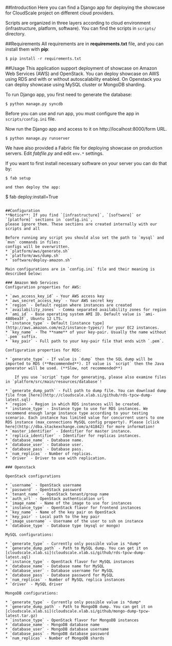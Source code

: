 ##Introduction
Here you can find a Django app for deploying the showcase for CloudScale project on different cloud providers.

Scripts are organized in three layers according to cloud environment (infrastructure, platform, software). You can find the scripts in ```scripts/``` directory. 

##Requirements
All requirements are in **requirements.txt** file, and you can install them with **pip**:

```
$ pip install -r requirements.txt
``` 

##Usage
This application support deployment of showcase on Amazon Web Services (AWS) and OpenStack. You can deploy showcase on AWS using RDS and  with or without autoscalability enabled. On Openstack you can deploy showcase using MySQL cluster or MongoDB sharding.

To run Django app, you first need to generate the database:

```
$ python manage.py syncdb
```

Before you can use and run app, you must configure the app in ```scripts/config.ini``` file. 

Now run the Django app and access to it on http://localhost:8000/form URL.

```
$ python manage.py runserver
```

We have also provided a Fabric file for deploying showcase on production servers. Edit *fabfile.py* and edit ```env.*``` settings.

If you want to first install necessary software on your server you can do that by:

```
$ fab setup

and then deploy the app:

```
$ fab deploy:install=True
```

##Configuration
**Notice**: If you find `[infrastructure]`, `[software]` or `[platform]` sections in `config.ini`,
please ignore them. These sections are created internally with our scripts and all          

Before running any script you should also set the path to `mysql` and `mvn` commands in files:
configs will be overwritten.
* `platform/aws/generate.sh`
* `platform/aws/dump.sh`
* `software/deploy-amazon.sh`

Main configurations are in `config.ini` file and their meaning is described below:

### Amazon Web Services
Configuration properties for AWS:

* `aws_access_key_id` - Your AWS access key
* `aws_secret_access_key` - Your AWS secret key
* `region` - Default region where instances are created
* `availability_zones` - Comma separated availability zones for region
* `ami_id` - Base operating system AMI ID. Default value is `ami-480bea3f`, Ubuntu 12 LTS.
* `instance_type` - Default [instance type](http://aws.amazon.com/ec2/instance-types/) for your EC2 instances.
* `key_name` - The **name** of your key-pair. Usually the name without `.pem` suffix.
* `key_pair` - Full path to your key-pair file that ends with `.pem`.

Configuration properties for RDS:

* `generate_type` - If value is `dump` then the SQL dump will be imported to RDS (**Recommended**). If value is `script` then the Java generator will be used. (**Slow, not recommended**)

    If you use `script` type for generating, please also examine files in `platform/src/main/resources/database`!

* `generate_dump_path` - Full path to dump file. You can download dump file from [here](http://cloudscale.xlab.si/github/rds-tpcw-dump-latest.sql)
* `region` - Region in which RDS instances will be created.
* `instance_type` - Instance type to use for RDS instances. We recommend enough large instance type according to your testing scenario. Each instance has limited value for concurrent users to one RDS instance (max_connections MySQL config property). Please [click here](http://dba.stackexchange.com/a/41842) for more information! 
* `master_identifier` - Identifier for master instance.
* `replica_identifier` - Identifier for replicas instances.
* `database_name` - Database name.
* `database_user` - Database user.
* `database_pass` - Database pass.
* `num_replicas` - Number of replicas.
* `driver` - Driver to use with replication.

### Openstack

OpenStack configurations

* `username` - OpenStack username
* `password` - OpenStack password
* `tenant_name` - OpenStack tenant/group name
* `auth_url` - OpenStack authentication url
* `image_name` - Name of the image to use for instances
* `instance_type` - OpenStack flavor for frontend instances
* `key_name` - Name of the key pair on OpenStack
* `key_pair` - Local path to the key pair 
* `image_username` - Username of the user to ssh on instance
* `database_type` - Database type (mysql or mongo)

MySQL configurations:

* `generate_type` - Currently only possible value is *dump*
* `generate_dump_path` - Path to MySQL dump. You can get it on [cloudscale.xlab.si](cloudscale.xlab.si/github/rds-tpcw-dump-latest.sql)
* `instance_type` - OpenStack flavor for MySQL instances
* `database_name` - Database name for MySQL
* `database_user` - Database username for MySQL
* `database_pass` - Database password for MySQL
* `num_replicas` - Number of MySQL replica instances
* `driver` - MySQL driver

MongoDB configurations:

* `generate_type` - Currently only possible value is *dump*
* `generate_dump_path` - Path to MongoDB dump. You can get it on [cloudscale.xlab.si](cloudscale.xlab.si/github/mongo-dump-tpcw-latest.tar.gz)
* `instance_type` - OpenStack flavor for MongoDB instances
* `database_name` - MongoDB database name
* `database_user` - MongoDB database username
* `database_pass` - MongoDB database password
* `num_replicas` - Number of MongoDB shards
